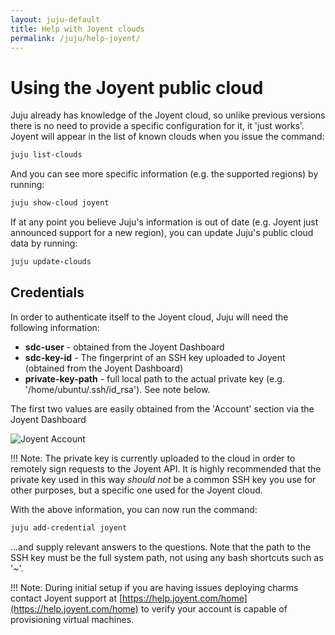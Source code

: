 ```yaml
---
layout: juju-default
title: Help with Joyent clouds
permalink: /juju/help-joyent/
---
```


# Using the Joyent public cloud

Juju already has knowledge of the Joyent cloud, so unlike previous versions there
is no need to provide a specific configuration for it, it 'just works'. Joyent
will appear in the list of known clouds when you issue the command:
  
```bash
juju list-clouds
```
And you can see more specific information (e.g. the supported regions) by 
running:
  
```bash
juju show-cloud joyent
```

If at any point you believe Juju's information is out of date (e.g. Joyent just 
announced support for a new region), you can update Juju's public cloud data by
running:
  
```bash
juju update-clouds
```

## Credentials

In order to authenticate itself to the Joyent cloud, Juju will need the 
following information:

  - **sdc-user** - obtained from the Joyent Dashboard
  - **sdc-key-id** - The fingerprint of an SSH key uploaded to Joyent (obtained 
    from the Joyent Dashboard)
  - **private-key-path** - full local path to the actual private key (e.g. 
    '/home/ubuntu/.ssh/id_rsa'). See note below.

The first two values are easily obtained from the 'Account' section via the 
Joyent Dashboard

![Joyent Account](/docs-demo/media/juju/getting_started-joyent-account-dropdown.png)

!!! Note: The private key is currently uploaded to the cloud in order to
remotely sign requests to the Joyent API. It is highly recommended that the
private key used in this way _should not_ be a common SSH key you use for other
purposes, but a specific one used for the Joyent cloud.

With the above information, you can now run the command:

```bash
juju add-credential joyent
```
...and supply relevant answers to the questions. Note that the path to the SSH
key must be the full system path, not using any bash shortcuts such as '~'.


!!! Note: During initial setup if you are having issues deploying charms contact
Joyent support at [https://help.joyent.com/home](https://help.joyent.com/home) 
to verify your account is capable of provisioning virtual machines.